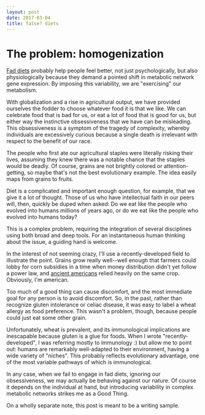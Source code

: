 ```yaml
---
layout: post
date: 2017-03-04
title: false? diets
---
```


# The problem: homogenization

[Fad diets](https://en.wikipedia.org/wiki/Fad_diet) probably help people feel better, not just psychologically, but also physiologically because they demand a pointed shift in metabolic network gene expression. By imposing this variability, we are "exercising" our metabolism.  

With globalization and a rise in agricultural output, we have provided ourselves the fodder to choose whatever food it is that we like. We can celebrate food that is bad for us, or eat a lot of food that is good for us, but either way the instinctive obsessiveness that we have can be misleading. This obsessiveness is a symptom of the tragedy of complexity, whereby individuals are excessively curious because a single death is irrelevant with respect to the benefit of our race.  

The people who first ate our agricultural staples were literally risking their lives, assuming they knew there was a notable chance that the staples would be deadly. Of course, grains are not brightly colored or attention-getting, so maybe that's not the best evolutionary example. The idea easily maps from grains to fruits.  

Diet is a complicated and important enough question, for example, that we give it a lot of thought. Those of us who have intellectual faith in our peers will, then, quickly be duped when asked: Do we eat like the people who evolved into humans millions of years ago, or do we eat like the people who evolved into humans today?  

This is a complex problem, requiring the integration of several disciplines using both broad and deep tools. For an instantaneous human thinking about the issue, a guiding hand is welcome.  

In the interest of not seeming crazy, I'll use a recently-developed field to illustrate the point. Grains grow really well--well enough that farmers could lobby for corn subsidies in a time when money distribution didn't yet follow a power law, and [ancient americans](https://en.wikipedia.org/wiki/Agriculture_in_Mesoamerica) relied heavily on the same crop. Obviously, I'm american. 

Too much of a good thing can cause discomfort, and the most immediate goal for any person is to avoid discomfort. So, in the past, rather than recognize gluten intolerance or celiac disease, it was easy to label a wheat allergy as food preference. This wasn't a problem, though, because people could just eat some other grain. 

Unfortunately, wheat is prevalent, and its immunological implications are inescapable because gluten is a glue for foods. When I wrote "recently-developed", I was referring mostly to immunology :) but allow me to point out: humans are remarkably well-adapted to their environment, having a wide variety of "niches". This probably reflects evolutionary advantage, one of the most variable pathways of which is immunological. 

In any case, when we fail to engage in fad diets, ignoring our obsessiveness, we may actually be behaving against our nature. Of course it depends on the individual at hand, but introducing variability in complex metabolic networks strikes me as a Good Thing.  

On a wholly separate note, this post is meant to be a writing sample.

